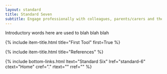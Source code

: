 ```yaml
---
layout: standard
title: Standard Seven
subtitle: Engage professionally with colleagues, parents/carers and the community
---
```

Introductory words here are used to blah blah blah  

{% include item-title.html title="First Tool" first=True %}

{% include item-title.html title="References" %}  

{% include bottom-links.html ltext="Standard Six" lref="standard-6"  ctext="Home" cref="." rtext="" rref="" %}
